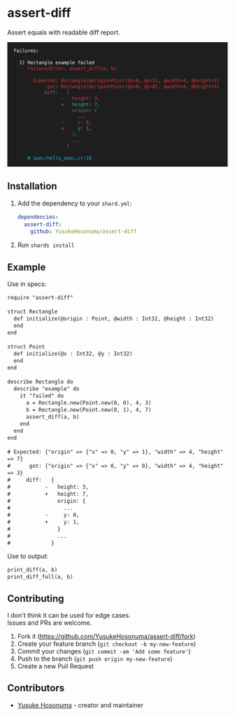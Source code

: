 # assert-diff

Assert equals with readable diff report.

![screenshot](https://github.com/YusukeHosonuma/assert-diff/raw/main/image/screenshot.png)

## Installation

1. Add the dependency to your `shard.yml`:

   ```yaml
   dependencies:
     assert-diff:
       github: YusukeHosonuma/assert-diff
   ```

2. Run `shards install`

## Example

Use in specs:

```crystal
require "assert-diff"

struct Rectangle
  def initialize(@origin : Point, @width : Int32, @height : Int32)
  end
end

struct Point
  def initialize(@x : Int32, @y : Int32)
  end
end

describe Rectangle do
  describe "example" do
    it "failed" do
      a = Rectangle.new(Point.new(0, 0), 4, 3)
      b = Rectangle.new(Point.new(0, 1), 4, 7)
      assert_diff(a, b)
    end
  end
end

# Expected: {"origin" => {"x" => 0, "y" => 1}, "width" => 4, "height" => 7}
#      got: {"origin" => {"x" => 0, "y" => 0}, "width" => 4, "height" => 3}
#     diff:   {
#           -   height: 3,
#           +   height: 7,
#               origin: {
#                 ...
#           -     y: 0,
#           +     y: 1,
#               }
#               ...
#             }
```

Use to output:

```crystal
print_diff(a, b)
print_diff_full(a, b)
```

## Contributing

I don't think it can be used for edge cases.  
Issues and PRs are welcome.

1. Fork it (<https://github.com/YusukeHosonuma/assert-diff/fork>)
2. Create your feature branch (`git checkout -b my-new-feature`)
3. Commit your changes (`git commit -am 'Add some feature'`)
4. Push to the branch (`git push origin my-new-feature`)
5. Create a new Pull Request

## Contributors

- [Yusuke Hosonuma](https://github.com/YusukeHosonuma) - creator and maintainer
